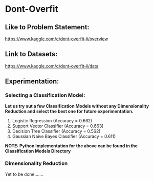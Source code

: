 <h1> Dont-Overfit </h1>

<h2> Like to Problem Statement: </h2>

https://www.kaggle.com/c/dont-overfit-ii/overview

<h2> Link to Datasets: </h2>

https://www.kaggle.com/c/dont-overfit-ii/data

<h2> Experimentation: </h2>

<h3> Selecting a Classification Model: </h3>

<strong> Let us try out a few Classification Models without any Dimensionality Reduction and select the best one for future experimentation. </strong>

<ol>
<li> Logistic Regression (Accuracy = 0.662) </li>
<li> Support Vector Classifier (Accuracy = 0.663) </li>
<li> Decision Tree Classifier (Accuracy = 0.562) </li>
<li> Gaussian Naive Bayes Classifier (Accuracy = 0.611) </li>
</ol>

<strong> NOTE: Python Implementation for the above can be found in the Classification Models Directory </strong>

<h3> Dimensionality Reduction </h3>

Yet to be done.......



